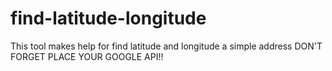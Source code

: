 # find-latitude-longitude
 This tool makes help for find latitude and longitude a simple address
DON'T FORGET PLACE YOUR GOOGLE API!!
